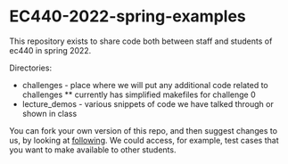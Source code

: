 # EC440-2022-spring-examples
This repository exists to share code both between staff and students of ec440 in spring 2022.

Directories:
* challenges - place where we will put any additional code related to challenges
** currently has simplified makefiles for challenge 0
* lecture_demos - various snippets of code we have talked through or shown in class

You can fork your own version of this repo, and then suggest changes
to us, by looking at
[following](https://docs.github.com/en/github/collaborating-with-issues-and-pull-requests/creating-a-pull-request-from-a-fork).
We could access, for example, test cases that you want to make available to other students. 

